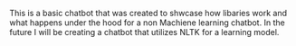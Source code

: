 This is a basic chatbot that was created to shwcase how libaries work and what happens under the hood for a non Machiene learning chatbot. In the future I will be creating a chatbot that utilizes NLTK for a learning model.
